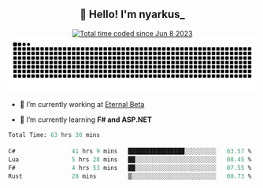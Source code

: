 <h2 align="center">👋 Hello! I'm nyarkus_</h2>
<p align="center">
  <a href="https://wakatime.com/@8f9aa332-6725-4e00-a5d9-b2317a4b74a6">
    <img src="https://wakatime.com/badge/user/8f9aa332-6725-4e00-a5d9-b2317a4b74a6.svg" alt="Total time coded since Jun 8 2023" />
  </a>
  <br>
  <img src = "https://github.com/nyarkus/nyarkus/blob/output/github-snake-dark.svg">
</p>

- 🔭 I’m currently working at [Eternal Beta](https://github.com/Kacianoki/Eternal-Beta)
<!--- 💬 Ask me about **nothing :<**-->
- 🌱 I’m currently learning **F# and ASP.NET**

<!--START_SECTION:waka-->

```fs
Total Time: 63 hrs 30 mins

C#                41 hrs 9 mins   ████████████████░░░░░░░░░   63.57 %
Lua               5 hrs 28 mins   ██░░░░░░░░░░░░░░░░░░░░░░░   08.45 %
F#                4 hrs 53 mins   ██░░░░░░░░░░░░░░░░░░░░░░░   07.55 %
Rust              28 mins         ▒░░░░░░░░░░░░░░░░░░░░░░░░   00.73 %
```

<!--END_SECTION:waka-->
